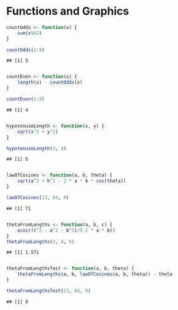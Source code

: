 Functions and Graphics
=========================

```r
countOdds <- function(x) {
    sum(x%%2)
}

countOdds(1:9)
```

```
## [1] 5
```

```r

countEven <- function(x) {
    length(x) - countOdds(x)
}

countEven(1:9)
```

```
## [1] 4
```

```r

hypotenuseLength <- function(x, y) {
    sqrt(x^2 + y^2)
}

hypotenuseLength(3, 4)
```

```
## [1] 5
```

```r

lawOfCosines <- function(a, b, theta) {
    sqrt(a^2 + b^2 - 2 * a * b * cos(theta))
}

lawOfCosines(13, 84, 0)
```

```
## [1] 71
```

```r

thetaFromLengths <- function(a, b, c) {
    acos((c^2 - a^2 - b^2)/(-2 * a * b))
}
thetaFromLengths(3, 4, 5)
```

```
## [1] 1.571
```

```r

thetaFromLengthsTest <- function(a, b, theta) {
    thetaFromLengths(a, b, lawOfCosines(a, b, theta)) - theta
}

thetaFromLengthsTest(13, 84, 0)
```

```
## [1] 0
```

